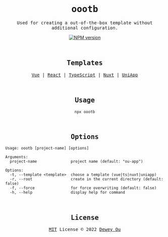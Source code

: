 <h1 align="center"><samp>oootb</samp></h1>

<p align="center">
  <samp>Used for creating a out-of-the-box template without additional configuration.</samp>
</p>

<p align="center">
<a href="https://www.npmjs.com/package/oootb"><img src="https://img.shields.io/npm/v/oootb?label=" alt="NPM version"></a></p>

<br>

<h2 align="center"><samp>Templates</samp></h2>

<p align="center">
  <samp> <a href="https://github.com/ouduidui/vue-template/blob/main/README.md">Vue</a> | <a href="https://github.com/ouduidui/react-template/blob/main/README.md">React</a> | <a href="https://github.com/ouduidui/typescript-template/blob/main/README.md">TypeScript</a> | <a href="https://github.com/ouduidui/nuxt-template/blob/main/README.md">Nuxt</a> | <a href="https://github.com/ouduidui/uniapp-template/blob/main/README.md">UniApp</a></samp>
</p>

<br>

<h2 align="center"><samp>Usage</samp></h2>

<p align="center">
  <code>npx oootb</code>
</p>

<br>

<h2 align="center"><samp>Options</samp></h2>

```
Usage: oootb [project-name] [options] 

Arguments:
  project-name               project name (default: "ou-app")

Options:
  -t, --template <template>  choose a template (vue|ts|nuxt|uniapp) 
  -r, --root                 create in the current directory (default: false)
  -f, --force                for force overwriting (default: false)
  -h, --help                 display help for command
```

<br>

<h2 align="center"><samp>License</samp></h2>

<p align="center">
  <samp><a href="./LICENSE">MIT</a> License © 2022 <a href="https://github.com/ouduidui">Dewey Ou</a></samp>
</p>